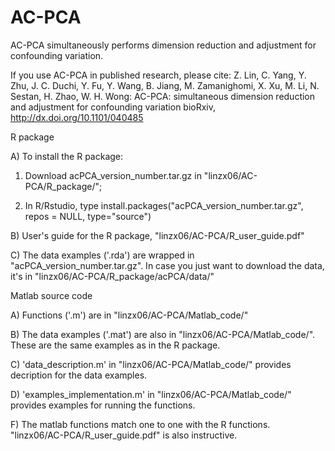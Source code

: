# AC-PCA
AC-PCA simultaneously performs dimension reduction and adjustment for confounding variation.

If you use AC-PCA in published research, please cite:
Z. Lin, C. Yang, Y. Zhu, J. C. Duchi, Y. Fu, Y. Wang, B. Jiang, M. Zamanighomi,
X. Xu, M. Li, N. Sestan, H. Zhao, W. H. Wong:
AC-PCA: simultaneous dimension reduction and adjustment for confounding variation
bioRxiv, http://dx.doi.org/10.1101/040485

R package

A) To install the R package:

1. Download acPCA_version_number.tar.gz in "linzx06/AC-PCA/R_package/";

2. In R/Rstudio, type install.packages("acPCA_version_number.tar.gz", repos = NULL, type="source")

B) User's guide for the R package, "linzx06/AC-PCA/R_user_guide.pdf"

C) The data examples ('.rda') are wrapped in "acPCA_version_number.tar.gz". In case you just want to download the data, it's in "linzx06/AC-PCA/R_package/acPCA/data/"

Matlab source code

A) Functions ('.m') are in "linzx06/AC-PCA/Matlab_code/"

B) The data examples ('.mat') are also in "linzx06/AC-PCA/Matlab_code/". These are the same examples as in the R package.

C) 'data_description.m' in "linzx06/AC-PCA/Matlab_code/" provides decription for the data examples.

D) 'examples_implementation.m' in "linzx06/AC-PCA/Matlab_code/" provides examples for running the functions. 

F) The matlab functions match one to one with the R functions. "linzx06/AC-PCA/R_user_guide.pdf" is also instructive.
